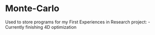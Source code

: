 # Monte-Carlo

Used to store programs for my First Experiences in Research project:
     - Currently finishing 4D optimization 
